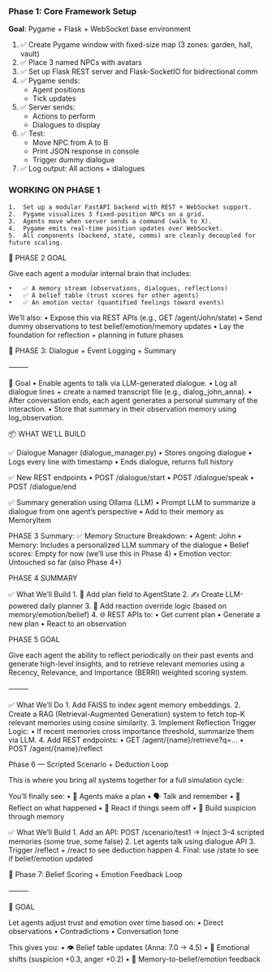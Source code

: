 ### **Phase 1: Core Framework Setup**

**Goal**: Pygame + Flask + WebSocket base environment

1. ✅ Create Pygame window with fixed-size map (3 zones: garden, hall, vault)
2. ✅ Place 3 named NPCs with avatars
3. ✅ Set up Flask REST server and Flask-SocketIO for bidirectional comm
4. ✅ Pygame sends:
    - Agent positions
    - Tick updates
5. ✅ Server sends:
    - Actions to perform
    - Dialogues to display
6. ✅ Test:
    - Move NPC from A to B
    - Print JSON response in console
    - Trigger dummy dialogue
7. ✅ Log output: All actions + dialogues


### WORKING ON PHASE 1
	1.	Set up a modular FastAPI backend with REST + WebSocket support.
	2.	Pygame visualizes 3 fixed-position NPCs on a grid.
	3.	Agents move when server sends a command (walk to X).
	4.	Pygame emits real-time position updates over WebSocket.
	5.	All components (backend, state, comms) are cleanly decoupled for future scaling.


🎯 PHASE 2 GOAL

Give each agent a modular internal brain that includes:

	•	✅ A memory stream (observations, dialogues, reflections)
	•	✅ A belief table (trust scores for other agents)
	•	✅ An emotion vector (quantified feelings toward events)

We’ll also:
	•	Expose this via REST APIs (e.g., GET /agent/John/state)
	•	Send dummy observations to test belief/emotion/memory updates
	•	Lay the foundation for reflection + planning in future phases



🧠 PHASE 3: Dialogue + Event Logging + Summary

⸻

🎯 Goal
	•	Enable agents to talk via LLM-generated dialogue.
	•	Log all dialogue lines + create a named transcript file (e.g., dialog_john_anna).
	•	After conversation ends, each agent generates a personal summary of the interaction.
	•	Store that summary in their observation memory using log_observation.

📦 WHAT WE’LL BUILD

✅ Dialogue Manager (dialogue_manager.py)
	•	Stores ongoing dialogue
	•	Logs every line with timestamp
	•	Ends dialogue, returns full history

✅ New REST endpoints
	•	POST /dialogue/start
	•	POST /dialogue/speak
	•	POST /dialogue/end

✅ Summary generation using Ollama (LLM)
	•	Prompt LLM to summarize a dialogue from one agent’s perspective
	•	Add to their memory as MemoryItem

PHASE 3 Summary:
✅ Memory Structure Breakdown:
	•	Agent: John
	•	Memory: Includes a personalized LLM summary of the dialogue
	•	Belief scores: Empty for now (we’ll use this in Phase 4)
	•	Emotion vector: Untouched so far (also Phase 4+)


PHASE 4 SUMMARY

✅ What We’ll Build
	1.	🔧 Add plan field to AgentState
	2.	✍️ Create LLM-powered daily planner
	3.	🔄 Add reaction override logic (based on memory/emotion/belief)
	4.	🌐 REST APIs to:
	•	Get current plan
	•	Generate a new plan
	•	React to an observation


PHASE 5 GOAL

Give each agent the ability to reflect periodically on their past events and generate high-level insights, and to retrieve relevant memories using a Recency, Relevance, and Importance (BERRI) weighted scoring system.

⸻

✅ What We’ll Do
	1.	Add FAISS to index agent memory embeddings.
	2.	Create a RAG (Retrieval-Augmented Generation) system to fetch top-K relevant memories using cosine similarity.
	3.	Implement Reflection Trigger Logic:
	•	If recent memories cross importance threshold, summarize them via LLM.
	4.	Add REST endpoints:
	•	GET /agent/{name}/retrieve?q=...
	•	POST /agent/{name}/reflect



Phase 6 — Scripted Scenario + Deduction Loop

This is where you bring all systems together for a full simulation cycle:

You’ll finally see:
	•	🧠 Agents make a plan
	•	🗣️ Talk and remember
	•	🤨 Reflect on what happened
	•	🤯 React if things seem off
	•	🧾 Build suspicion through memory

✅ What We’ll Build
	1.	Add an API: POST /scenario/test1
→ Inject 3–4 scripted memories (some true, some false)
	2.	Let agents talk using dialogue API
	3.	Trigger /reflect + /react to see deduction happen
	4.	Final: use /state to see if belief/emotion updated

🧠 Phase 7: Belief Scoring + Emotion Feedback Loop

⸻

🎯 GOAL

Let agents adjust trust and emotion over time based on:
	•	Direct observations
	•	Contradictions
	•	Conversation tone

This gives you:
	•	👁️ Belief table updates (Anna: 7.0 → 4.5)
	•	💢 Emotional shifts (suspicion +0.3, anger +0.2)
	•	🔄 Memory-to-belief/emotion feedback